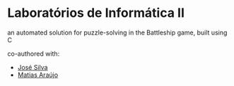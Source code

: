 # Laboratórios de Informática II
an automated solution for puzzle-solving in the Battleship game, built using C

co-authored with:
+ [José Silva](https://github.com/Jpvsilva)
+ [Matias Araújo](https://github.com/MatiasN)
